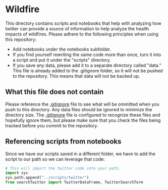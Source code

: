 # Wildfire
This directory contains scripts and notebooks that help with analyzing how twitter can provide a source of information to help analyze the health impacts of wildfires. Please adhere to the following principles when using this repository:
* Add notebooks under the notebooks subfolder.
* If you find yourself rewriting the same code more than once, turn it into a script and put it under the "scripts" directory.
* If you save any data, please add it to a separate directory called "data." This file is already added to the .gitignore folder, so it will not be pushed to the repository. This means that data will not be backed up.

## What this file does not contain
Please reference the [.gitignore](.gitignore) file to see what will be ommitted when you push to this directory. Any data files should be ignored to minimize the directory size. The [.gitignore](.gitignore) file is configured to recognize these files and hopefully ignore them, but please make sure that you check the files being tracked before you commit to the repository. 


## Referencing scripts from notebooks
Since we have our scripts saved in a different folder, we have to add the script to our path so we can leverage that code:

```python
# This will import the twitter code into your path.
import sys
sys.path.append("../scripts/twitter")
from searchTwitter import TwitterDataFrame, TwitterSearchTerm
```